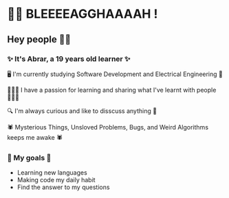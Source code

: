 


# 🧟‍♀️ BLEEEEAGGHAAAAH !
## Hey people ✌🏼
### ✨ It's Abrar, a 19 years old learner ✨

🖥 I'm currently studying Software Development and Electrical Engineering 🔌

👩🏻‍💻 I have a passion for learning and sharing what I've learnt with people 👩🏻‍💻

🔍 I'm always curious and like to disscuss anything 🔎

🕷 Mysterious Things, Unsloved Problems, Bugs, and Weird Algorithms keeps me awake 🕷

### 📌 My goals 📌
- Learning new languages
- Making code my daily habit
- Find the answer to my questions 

